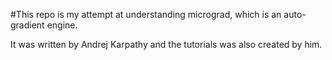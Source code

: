 #This repo is my attempt at understanding micrograd, which is an auto-gradient engine. 

It was written by Andrej Karpathy and the tutorials was also created by him. 
